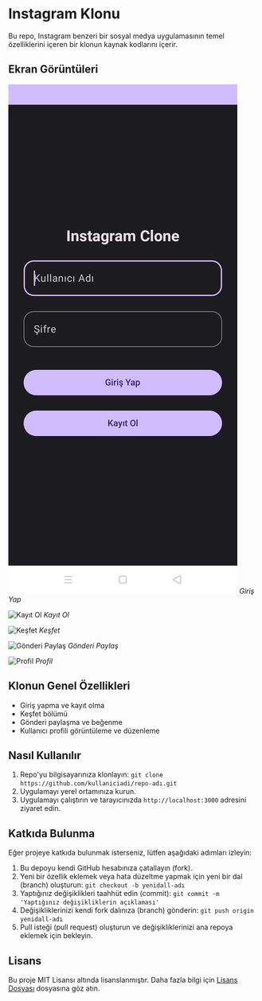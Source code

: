 # Instagram Klonu

Bu repo, Instagram benzeri bir sosyal medya uygulamasının temel özelliklerini içeren bir klonun kaynak kodlarını içerir.

## Ekran Görüntüleri

![Giriş Yap](SS/girisYap.jpeg)
*Giriş Yap*

![Kayıt Ol](kayitOl.jpeg)
*Kayıt Ol*

![Keşfet](kesfet.jpeg)
*Keşfet*

![Gönderi Paylaş](postPaylas.jpeg)
*Gönderi Paylaş*

![Profil](profil.jpeg)
*Profil*

## Klonun Genel Özellikleri

- Giriş yapma ve kayıt olma
- Keşfet bölümü
- Gönderi paylaşma ve beğenme
- Kullanıcı profili görüntüleme ve düzenleme

## Nasıl Kullanılır

1. Repo'yu bilgisayarınıza klonlayın: `git clone https://github.com/kullaniciadi/repo-adı.git`
2. Uygulamayı yerel ortamınıza kurun.
3. Uygulamayı çalıştırın ve tarayıcınızda `http://localhost:3000` adresini ziyaret edin.

## Katkıda Bulunma

Eğer projeye katkıda bulunmak isterseniz, lütfen aşağıdaki adımları izleyin:

1. Bu depoyu kendi GitHub hesabınıza çatallayın (fork).
2. Yeni bir özellik eklemek veya hata düzeltme yapmak için yeni bir dal (branch) oluşturun: `git checkout -b yenidall-adı`
3. Yaptığınız değişiklikleri taahhüt edin (commit): `git commit -m 'Yaptığınız değişikliklerin açıklaması'`
4. Değişikliklerinizi kendi fork dalınıza (branch) gönderin: `git push origin yenidall-adı`
5. Pull isteği (pull request) oluşturun ve değişikliklerinizi ana repoya eklemek için bekleyin.

## Lisans

Bu proje MIT Lisansı altında lisanslanmıştır. Daha fazla bilgi için [Lisans Dosyası](LICENSE) dosyasına göz atın.
